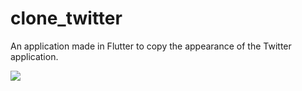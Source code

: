 # clone_twitter

An application made in Flutter to copy the appearance of the Twitter application.

![](clone_twitter.gif)
